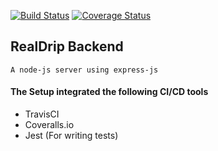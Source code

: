 [![Build Status](https://travis-ci.org/TREP-LABS/realdrip-backend.svg?branch=chore_tools)](https://travis-ci.org/TREP-LABS/realdrip-backend)
[![Coverage Status](https://coveralls.io/repos/github/TREP-LABS/realdrip-backend/badge.svg)](https://coveralls.io/github/TREP-LABS/realdrip-backend)
## RealDrip Backend
`A node-js server using express-js
`
#### The Setup integrated the following CI/CD tools
 - TravisCI
 - Coveralls.io
 - Jest (For writing tests)